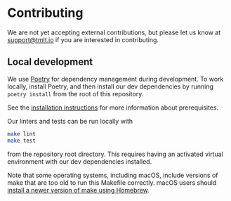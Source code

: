 # Contributing

We are not yet accepting external contributions, but please let us know at [support@tmlt.io](mailto:support@tmlt.io) if you are interested in contributing.

## Local development

We use [Poetry](https://python-poetry.org/) for dependency management during development.
To work locally, install Poetry, and then install our dev dependencies by running `poetry install` from the root of this repository.

See the [installation instructions](https://docs.tmlt.dev/analytics/latest/installation.html#installation-instructions) for more information about prerequisites.

Our linters and tests can be run locally with
```bash
make lint
make test
```
from the repository root directory.
This requires having an activated virtual environment with our dev dependencies installed.

Note that some operating systems, including macOS, include versions of make that are too old to run this Makefile correctly. macOS users should [install a newer version of make using Homebrew](https://formulae.brew.sh/formula/make#default).
